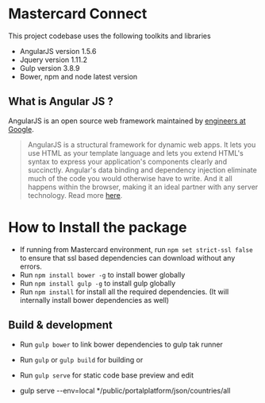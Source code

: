 # Mastercard Connect #

This project codebase uses the following toolkits and libraries
* AngularJS version 1.5.6
* Jquery version 1.11.2
* Gulp version 3.8.9
* Bower, npm and node latest version

## What is Angular JS ? ##
AngularJS is an open source web framework maintained by [engineers at Google](https://developers.google.com/).
> AngularJS is a structural framework for dynamic web apps. It lets you use HTML as your template language and lets you extend HTML's syntax to express your application's components clearly and succinctly. Angular's data binding and dependency injection eliminate much of the code you would otherwise have to write. And it all happens within the browser, making it an ideal partner with any server technology. Read more [here](https://docs.angularjs.org/guide/introduction).

# How to Install the package #

* If running from Mastercard environment, run `npm set strict-ssl false` to ensure that ssl based dependencies can download without any errors.
* Run `npm install bower -g` to install bower globally
* Run `npm install gulp -g` to install gulp globally
* Run `npm install` for install all the required dependencies. (It will internally install bower dependencies as well)

## Build & development ##

* Run `gulp bower` to link bower dependencies to gulp tak runner

* Run `gulp` or `gulp build` for building or

* Run `gulp serve` for static code base preview and edit

* gulp serve --env=local 
*/public/portalplatform/json/countries/all

